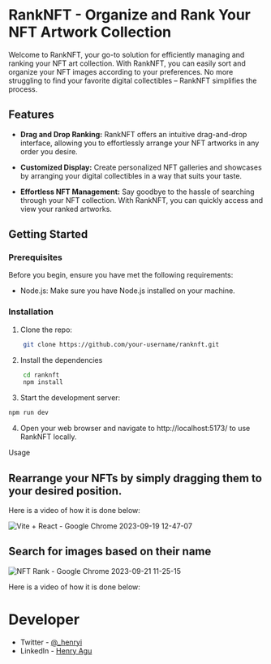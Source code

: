 # RankNFT - Organize and Rank Your NFT Artwork Collection

Welcome to RankNFT, your go-to solution for efficiently managing and ranking your NFT art collection. With RankNFT, you can easily sort and organize your NFT images according to your preferences. No more struggling to find your favorite digital collectibles – RankNFT simplifies the process.

## Features

- **Drag and Drop Ranking:** RankNFT offers an intuitive drag-and-drop interface, allowing you to effortlessly arrange your NFT artworks in any order you desire.

- **Customized Display:** Create personalized NFT galleries and showcases by arranging your digital collectibles in a way that suits your taste.

- **Effortless NFT Management:** Say goodbye to the hassle of searching through your NFT collection. With RankNFT, you can quickly access and view your ranked artworks.

## Getting Started

### Prerequisites

Before you begin, ensure you have met the following requirements:

- Node.js: Make sure you have Node.js installed on your machine.

### Installation

1.  Clone the repo:

```bash
    git clone https://github.com/your-username/ranknft.git
```

2.  Install the dependencies

````bash
    cd ranknft
    npm install
````

3. Start the development server:
```bash
npm run dev

```

4. Open your web browser and navigate to http://localhost:5173/ to use RankNFT locally.

Usage
## Rearrange your NFTs by simply dragging them to your desired position.

Here is a video of how it is done below:

![Vite + React - Google Chrome 2023-09-19 12-47-07](https://github.com/HenryAgu/RankNFT/assets/74037448/a7a8425d-3204-4624-ab34-f59b6e6ae580)


## Search for images based on their name
![NFT Rank - Google Chrome 2023-09-21 11-25-15](https://github.com/HenryAgu/RankNFT/assets/74037448/ce321412-db36-478d-88cf-6062ba184058)


Here is a video of how it is done below:




# Developer

- Twitter - [@\_henryi](https://www.twitter.com/_henryi)
- LinkedIn - [Henry Agu](https://www.linkedin.com/in/agu-henry-871a981b0)
